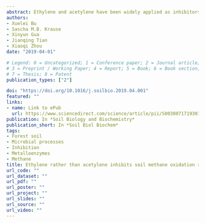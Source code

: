 ```yaml
---
abstract: Ethylene and acetylene have been widely applied as inhibitors for microbial processes such as denitrification, nitrification, methanogenesis, and methane oxidation. Here, we tested the inhibition effects of these two trace gases on methane oxidation rates in subtropical evergreen forest soils. One-week laboratory incubations showed that aerobic soil methane oxidation rates at ambient or 50 parts per million (ppm) methane concentration were not affected by the addition of 100 or 100,000 ppm acetylene. In contrast, increasing amounts of ethylene markedly reduced soil methane oxidation rates. Our results suggest the selective inhibition of soil methane oxidation rates between ethylene and acetylene in these subtropical evergreen forest soils, and highlight the importance of verifying the efficiency of commonly-applied inhibitors before investigating microbial processes in underrepresented environments.
authors:
- Xuelei Bu
- Sascha M.B. Krause
- Xinyun Gua
- Jianqing Tian
- Xiaoqi Zhou
date: "2019-04-01"

# Legend: 0 = Uncategorized; 1 = Conference paper; 2 = Journal article;
# 3 = Preprint / Working Paper; 4 = Report; 5 = Book; 6 = Book section;
# 7 = Thesis; 8 = Patent
publication_types: ["2"]

doi: "https://doi.org/10.1016/j.soilbio.2019.04.001"
featured: ""
links:
- name: Link to ePub
  url: https://www.sciencedirect.com/science/article/pii/S0038071719301075
publication: In *Soil Biology and Biochemistry*
publication_short: In *Soil Biol Biochem*  
tags:
- Forest soil
- Microbial processes
- Inhibition
- Metalloenzymes
- Methane
title: Ethylene rather than acetylene inhibits soil methane oxidation rates in a subtropical evergreen forest
url_code: ""
url_dataset: ""
url_pdf: ""
url_poster: ""
url_project: ""
url_slides: ""
url_source: ""
url_video: ""
---
```

